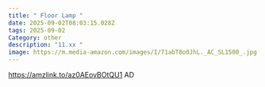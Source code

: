 ```yaml
---
title: " Floor Lamp "
date: 2025-09-02T08:03:15.028Z
tags: 2025-09-02
Category: other
description: "11.xx "
image: https://m.media-amazon.com/images/I/71abT8o0JhL._AC_SL1500_.jpg
---
```

https://amzlink.to/az0AEovBOtQU1
AD